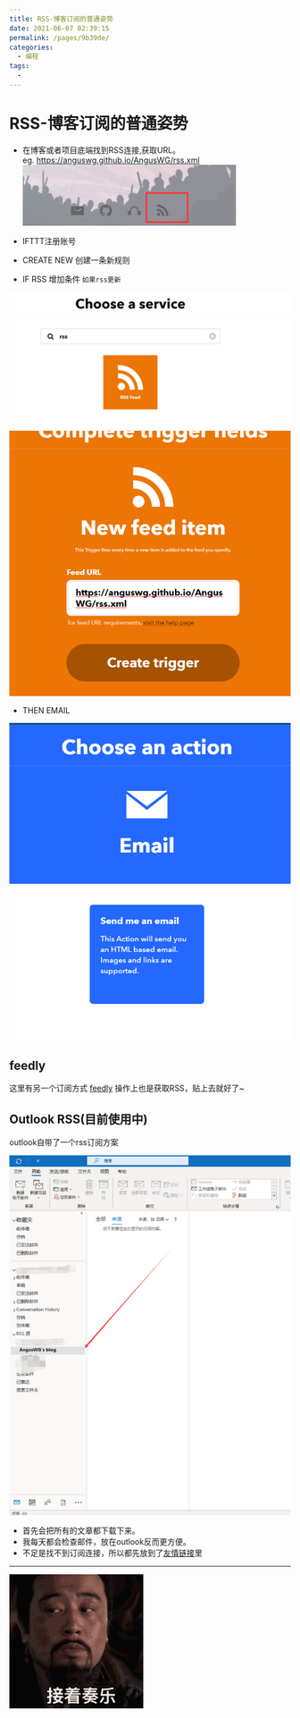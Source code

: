 ```yaml
---
title: RSS-博客订阅的普通姿势
date: 2021-06-07 02:39:15
permalink: /pages/9b39de/
categories:
  - 编程
tags:
  - 
---
```


# RSS-博客订阅的普通姿势

* 在博客或者项目底端找到RSS连接,获取URL。  
eg. <https://anguswg.github.io/AngusWG/rss.xml>  
![rss](../images/2021-05-08-14-38-29.png)

* IFTTT注册账号
* CREATE NEW 创建一条新规则
* IF RSS 增加条件 `如果rss更新`

![search rss](../images/2021-05-17-16-21-43.png)
![add RSS URL](../images/2021-05-17-16-22-17.png)

* THEN EMAIL

![Trigger email](../images/2021-05-17-16-23-00.png)

## feedly

这里有另一个订阅方式 [feedly](/https://feedly.com/)
操作上也是获取RSS，贴上去就好了~

## Outlook RSS(目前使用中)

outlook自带了一个rss订阅方案

![](../images/2021-06-07-14-38-15.png)

* 首先会把所有的文章都下载下来。
* 我每天都会检查邮件，放在outlook反而更方便。
* 不足是找不到订阅连接，所以都先放到了[友情链接](../friends.md)里

---

![](../images/2021-05-17-16-27-00.gif)
